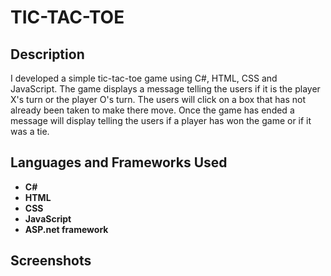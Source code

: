<h1>TIC-TAC-TOE</h1>

<h2>Description</h2>
I developed a simple tic-tac-toe game using C#, HTML, CSS and JavaScript. The game displays a message telling the users if it is the player X's turn or the player O's turn. The users will click on a box that has not already been taken to make there move. Once the game has ended a message will display telling the users if a player has won the game or if it was a tie.  
<br />


<h2>Languages and Frameworks Used</h2>

- <b>C#</b>
- <b>HTML</b> 
- <b>CSS</b>
- <b>JavaScript</b>
- <b>ASP.net framework</b>


<h2>Screenshots</h2>
